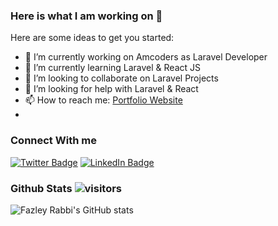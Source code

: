 ### Here is what I am working on 👋

Here are some ideas to get you started:

- 🔭 I’m currently working on Amcoders as Laravel Developer
- 🌱 I’m currently learning Laravel & React JS
- 👯 I’m looking to collaborate on Laravel Projects
- 🤔 I’m looking for help with Laravel & React
- 📫 How to reach me: [Portfolio Website](https://fazleyrabbi.me)
- 
### Connect With me
[![Twitter Badge](https://img.shields.io/badge/Twitter-Profile-informational?style=for-the-badge&logo=twitter&logoColor=white&color=1CA2F1)](https://twitter.com/fazley__rabby)
[![LinkedIn Badge](https://img.shields.io/badge/LinkedIn-Profile-informational?style=for-the-badge&logo=linkedin&logoColor=white&color=0D76A8)](https://www.linkedin.com/in/fazley-rabby/)



### Github Stats  ![visitors](https://visitor-badge.glitch.me/badge?page_id=${fazleyrabby}.${https://github.com/fazleyrabby/fazleyrabby})

![Fazley Rabbi's GitHub stats](https://github-readme-stats.vercel.app/api?username=fazleyrabby&show_icons=true&count_private=true)



<!--START_SECTION:waka-->
<!--END_SECTION:waka-->






